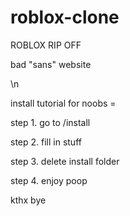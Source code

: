 # roblox-clone
ROBLOX RIP OFF

bad "sans" website 

\n


install tutorial for noobs =


step 1. go to /install

step 2. fill in stuff

step 3. delete install folder

step 4. enjoy poop


kthx bye

